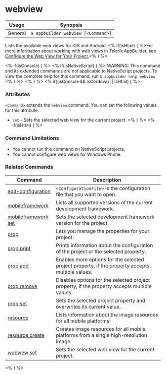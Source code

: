 webview
==========

Usage | Synopsis
------|-------
General | `$ appbuilder webview [<Command>]`

Lists the available web views for iOS and Android. <% if(isHtml) { %>For more information about working with web views in Telerik AppBuilder, see [Configure the Web View for Your Project](http://docs.telerik.com/platform/appbuilder/configuring-your-project/configure-web-views).<% } %>

<% if(isConsole) { %>
<% if(isNativeScript)  { %>
WARNING: This command and its extended commands are not applicable to NativeScript projects. To view the complete help for this command, run `$ appbuilder help webview`
<% } %>
<% } %>
<% if((isConsole && isCordova) || isHtml) { %>

### Attributes

`<Command>` extends the `webview` command. You can set the following values for this attribute.
* `set` - Sets the selected web view for the current project.
<% } %>
<% if(isHtml) { %> 
### Command Limitations

* You cannot run this command on NativeScript projects.
* You cannot configure web views for Windows Phone.

### Related Commands

Command | Description
----------|----------
[edit-configuration](edit-configuration.html) | `<ConfigurationFile>` is the configuration file that you want to open.
[mobileframework](mobileframework.html) | Lists all supported versions of the current development framework.
[mobileframework set](mobileframework-set.html) | Sets the selected development framework version for the project.
[prop](prop.html) | Lets you manage the properties for your project.
[prop print](prop-print.html) | Prints information about the configuration of the project or the selected property.
[prop add](prop-add.html) | Enables more options for the selected project property, if the property accepts multiple values.
[prop remove](prop-remove.html) | Disables options for the selected project property, if the property accepts multiple values.
[prop set](prop-set.html) | Sets the selected project property and overwrites its current value.
[resource](resource.html) | Lists information about the image resources for all mobile platforms.
[resource create](resource-create.html) | Creates image resources for all mobile platforms from a single high-resolution image.
[webview set](webview-set.html) | Sets the selected web view for the current project.
<% } %>
